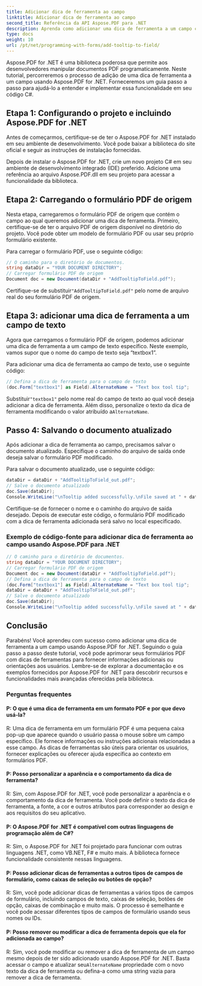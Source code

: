 ```yaml
---
title: Adicionar dica de ferramenta ao campo
linktitle: Adicionar dica de ferramenta ao campo
second_title: Referência da API Aspose.PDF para .NET
description: Aprenda como adicionar uma dica de ferramenta a um campo com Aspose.PDF for .NET.
type: docs
weight: 10
url: /pt/net/programming-with-forms/add-tooltip-to-field/
---
```

Aspose.PDF for .NET é uma biblioteca poderosa que permite aos desenvolvedores manipular documentos PDF programaticamente. Neste tutorial, percorreremos o processo de adição de uma dica de ferramenta a um campo usando Aspose.PDF for .NET. Forneceremos um guia passo a passo para ajudá-lo a entender e implementar essa funcionalidade em seu código C#.

## Etapa 1: Configurando o projeto e incluindo Aspose.PDF for .NET

Antes de começarmos, certifique-se de ter o Aspose.PDF for .NET instalado em seu ambiente de desenvolvimento. Você pode baixar a biblioteca do site oficial e seguir as instruções de instalação fornecidas.

Depois de instalar o Aspose.PDF for .NET, crie um novo projeto C# em seu ambiente de desenvolvimento integrado (IDE) preferido. Adicione uma referência ao arquivo Aspose.PDF.dll em seu projeto para acessar a funcionalidade da biblioteca.

## Etapa 2: Carregando o formulário PDF de origem

Nesta etapa, carregaremos o formulário PDF de origem que contém o campo ao qual queremos adicionar uma dica de ferramenta. Primeiro, certifique-se de ter o arquivo PDF de origem disponível no diretório do projeto. Você pode obter um modelo de formulário PDF ou usar seu próprio formulário existente.

Para carregar o formulário PDF, use o seguinte código:

```csharp
// O caminho para o diretório de documentos.
string dataDir = "YOUR DOCUMENT DIRECTORY";
// Carregar formulário PDF de origem
Document doc = new Document(dataDir + "AddTooltipToField.pdf");
```

 Certifique-se de substituir`"AddTooltipToField.pdf"` pelo nome de arquivo real do seu formulário PDF de origem.

## Etapa 3: adicionar uma dica de ferramenta a um campo de texto

Agora que carregamos o formulário PDF de origem, podemos adicionar uma dica de ferramenta a um campo de texto específico. Neste exemplo, vamos supor que o nome do campo de texto seja “textbox1”.

Para adicionar uma dica de ferramenta ao campo de texto, use o seguinte código:

```csharp
// Defina a dica de ferramenta para o campo de texto
(doc.Form["textbox1"] as Field).AlternateName = "Text box tool tip";
```

 Substituir`"textbox1"` pelo nome real do campo de texto ao qual você deseja adicionar a dica de ferramenta. Além disso, personalize o texto da dica de ferramenta modificando o valor atribuído a`AlternateName`.

## Passo 4: Salvando o documento atualizado

Após adicionar a dica de ferramenta ao campo, precisamos salvar o documento atualizado. Especifique o caminho do arquivo de saída onde deseja salvar o formulário PDF modificado.

Para salvar o documento atualizado, use o seguinte código:

```csharp
dataDir = dataDir + "AddTooltipToField_out.pdf";
// Salve o documento atualizado
doc.Save(dataDir);
Console.WriteLine("\nTooltip added successfully.\nFile saved at " + dataDir);
```

Certifique-se de fornecer o nome e o caminho do arquivo de saída desejado. Depois de executar este código, o formulário PDF modificado com a dica de ferramenta adicionada será salvo no local especificado.

### Exemplo de código-fonte para adicionar dica de ferramenta ao campo usando Aspose.PDF para .NET 

```csharp
// O caminho para o diretório de documentos.
string dataDir = "YOUR DOCUMENT DIRECTORY";
// Carregar formulário PDF de origem
Document doc = new Document(dataDir + "AddTooltipToField.pdf");
// Defina a dica de ferramenta para o campo de texto
(doc.Form["textbox1"] as Field).AlternateName = "Text box tool tip";
dataDir = dataDir + "AddTooltipToField_out.pdf";
// Salve o documento atualizado
doc.Save(dataDir);
Console.WriteLine("\nTooltip added successfully.\nFile saved at " + dataDir);
```

## Conclusão

Parabéns! Você aprendeu com sucesso como adicionar uma dica de ferramenta a um campo usando Aspose.PDF for .NET. Seguindo o guia passo a passo deste tutorial, você pode aprimorar seus formulários PDF com dicas de ferramentas para fornecer informações adicionais ou orientações aos usuários. Lembre-se de explorar a documentação e os exemplos fornecidos por Aspose.PDF for .NET para descobrir recursos e funcionalidades mais avançadas oferecidas pela biblioteca.

### Perguntas frequentes

#### P: O que é uma dica de ferramenta em um formato PDF e por que devo usá-la?

R: Uma dica de ferramenta em um formulário PDF é uma pequena caixa pop-up que aparece quando o usuário passa o mouse sobre um campo específico. Ele fornece informações ou instruções adicionais relacionadas a esse campo. As dicas de ferramentas são úteis para orientar os usuários, fornecer explicações ou oferecer ajuda específica ao contexto em formulários PDF.

#### P: Posso personalizar a aparência e o comportamento da dica de ferramenta?

R: Sim, com Aspose.PDF for .NET, você pode personalizar a aparência e o comportamento da dica de ferramenta. Você pode definir o texto da dica de ferramenta, a fonte, a cor e outros atributos para corresponder ao design e aos requisitos do seu aplicativo.

#### P: O Aspose.PDF for .NET é compatível com outras linguagens de programação além de C#?

R: Sim, o Aspose.PDF for .NET foi projetado para funcionar com outras linguagens .NET, como VB.NET, F# e muito mais. A biblioteca fornece funcionalidade consistente nessas linguagens.

#### P: Posso adicionar dicas de ferramentas a outros tipos de campos de formulário, como caixas de seleção ou botões de opção?

R: Sim, você pode adicionar dicas de ferramentas a vários tipos de campos de formulário, incluindo campos de texto, caixas de seleção, botões de opção, caixas de combinação e muito mais. O processo é semelhante e você pode acessar diferentes tipos de campos de formulário usando seus nomes ou IDs.

#### P: Posso remover ou modificar a dica de ferramenta depois que ela for adicionada ao campo?

 R: Sim, você pode modificar ou remover a dica de ferramenta de um campo mesmo depois de ter sido adicionado usando Aspose.PDF for .NET. Basta acessar o campo e atualizar seu`AlternateName` propriedade com o novo texto da dica de ferramenta ou defina-a como uma string vazia para remover a dica de ferramenta.